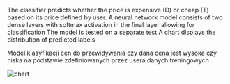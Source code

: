 The classifier predicts whether the price is expensive (D) or cheap (T) based on its price defined by user.
A neural network model consists of two dense layers with softmax activation in the final layer allowing for classification
The  model is tested on a separate test
A chart displays the distribution of predicted labels

Model klasyfikacji cen do przewidywania czy dana cena jest wysoka czy niska na podstawie zdefiniowanych przez usera danych treningowych

![chart](https://github.com/IgaJ/simpleNNPriceClassifier/assets/110561199/5c90506a-bb6e-4aea-b287-b0a0c426c241)
